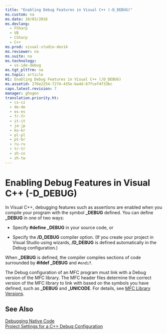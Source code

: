 ```yaml
---
title: "Enabling Debug Features in Visual C++ (-D_DEBUG)"
ms.custom: na
ms.date: 10/03/2016
ms.devlang: 
  - FSharp
  - VB
  - CSharp
  - C++
ms.prod: visual-studio-dev14
ms.reviewer: na
ms.suite: na
ms.technology: 
  - vs-ide-debug
ms.tgt_pltfrm: na
ms.topic: article
H1: Enabling Debug Features in Visual C++ (/D_DEBUG)
ms.assetid: 276e2254-7274-435e-ba4d-67fcef4f33bc
caps.latest.revision: 7
manager: ghogen
translation.priority.ht: 
  - cs-cz
  - de-de
  - es-es
  - fr-fr
  - it-it
  - ja-jp
  - ko-kr
  - pl-pl
  - pt-br
  - ru-ru
  - tr-tr
  - zh-cn
  - zh-tw
---
```

# Enabling Debug Features in Visual C++ (-D_DEBUG)
In Visual C++, debugging features such as assertions are enabled when you compile your program with the symbol **_DEBUG** defined. You can define **_DEBUG** in one of two ways:  
  
-   Specify **#define _DEBUG** in your source code, or  
  
-   Specify the **/D_DEBUG** compiler option. (If you create your project in Visual Studio using wizards, **/D_DEBUG** is defined automatically in the Debug configuration.)  
  
 When **_DEBUG** is defined, the compiler compiles sections of code surrounded by **#ifdef _DEBUG** and `#endif`.  
  
 The Debug configuration of an MFC program must link with a Debug version of the MFC library. The MFC header files determine the correct version of the MFC library to link with based on the symbols you have defined, such as **_DEBUG** and **_UNICODE**. For details, see [MFC Library Versions](../Topic/MFC%20Library%20Versions.md).  
  
## See Also  
 [Debugging Native Code](../VS_debugger/Debugging-Native-Code.md)   
 [Project Settings for a C++ Debug Configuration](../VS_debugger/Project-Settings-for-a-C---Debug-Configuration.md)